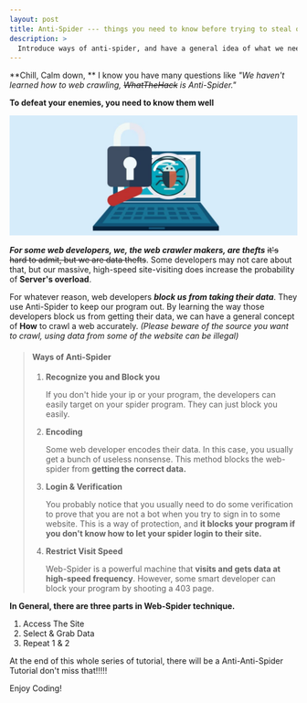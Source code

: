 ```yaml
---
layout: post
title: Anti-Spider --- things you need to know before trying to steal other people's data
description: >
  Introduce ways of anti-spider, and have a general idea of what we need to do in web-Spider
---
```


**Chill, Calm down, ** I know you have many questions like *"We haven't learned how to web crawling, ~~WhatTheHack~~ is Anti-Spider."* 

 **To defeat your enemies, you need to know them well**

![AntiSpider](../img/AntiSpider/AntiSpider.jpeg)

***For some web developers, we, the web crawler makers, are thefts*** ~~it's hard to admit, but we are data thefts~~. Some developers may not care about that, but our massive, high-speed site-visiting does increase the probability of **Server's overload**.

For whatever reason, web developers ***block us from taking their data***. They use Anti-Spider to keep our program out. By learning the way those developers block us from getting their data, we can have a general concept of **How** to crawl a web accurately. *(Please beware of the source you want to crawl, using data from some of the website can be illegal)*   

> #### Ways of Anti-Spider
>
> 1. **Recognize you and Block you**
>
>    If you don't hide your ip or your program, the developers can easily target on your spider program. They can just block you easily.
>
> 2. **Encoding**
>
>    Some web developer encodes their data. In this case, you usually get a bunch of useless nonsense. This method blocks the web-spider from **getting the correct data.**	 
>
> 3. **Login & Verification**
>
>    You probably notice that you usually need to do some verification to prove that you are not a bot when you try to sign in to some website. This is a way of protection, and **it blocks your program if you don't know how to let your spider login to their site.**
>
> 4. **Restrict Visit Speed**
>
>    Web-Spider is a powerful machine that **visits and gets data at high-speed frequency**. However, some smart developer can block your program by shooting a 403 page.

**In General, there are three parts in Web-Spider technique.**

1. Access The Site
2. Select & Grab Data
3. Repeat 1 & 2 

At the end of this whole series of tutorial, there will be a Anti-Anti-Spider Tutorial don't miss that!!!!!

Enjoy Coding!

